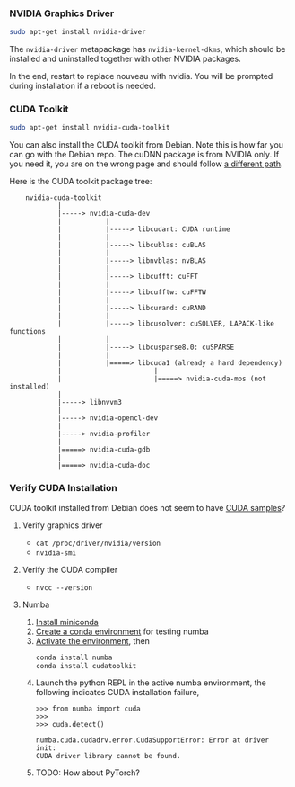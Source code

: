 ### NVIDIA Graphics Driver

```bash
sudo apt-get install nvidia-driver
```

The `nvidia-driver` metapackage has `nvidia-kernel-dkms`, which should be installed and uninstalled together with other NVIDIA packages.

In the end, restart to replace nouveau with nvidia. You will be prompted during installation if a reboot is needed.

### CUDA Toolkit

```bash
sudo apt-get install nvidia-cuda-toolkit
```

You can also install the CUDA toolkit from Debian. Note this is how far you can go with the Debian repo. The cuDNN package is from NVIDIA only. If you need it, you are on the wrong page and should follow [a different path](0302-cuda-nvidia.md).

Here is the CUDA toolkit package tree:
```
    nvidia-cuda-toolkit
            |
            |-----> nvidia-cuda-dev
            |           |
            |           |-----> libcudart: CUDA runtime
            |           |
            |           |-----> libcublas: cuBLAS
            |           |
            |           |-----> libnvblas: nvBLAS
            |           |
            |           |-----> libcufft: cuFFT
            |           |
            |           |-----> libcufftw: cuFFTW
            |           |
            |           |-----> libcurand: cuRAND
            |           |
            |           |-----> libcusolver: cuSOLVER, LAPACK-like functions
            |           |
            |           |-----> libcusparse8.0: cuSPARSE
            |           |
            |           |=====> libcuda1 (already a hard dependency)
            |                       |
            |                       |=====> nvidia-cuda-mps (not installed)
            |
            |-----> libnvvm3
            |
            |-----> nvidia-opencl-dev
            |
            |-----> nvidia-profiler
            |
            |=====> nvidia-cuda-gdb
            |
            |=====> nvidia-cuda-doc
```

### Verify CUDA Installation

CUDA toolkit installed from Debian does not seem to have [CUDA samples](http://docs.nvidia.com/cuda/cuda-samples/)?

1. Verify graphics driver
    * `cat /proc/driver/nvidia/version`
    * `nvidia-smi`

2. Verify the CUDA compiler
    * `nvcc --version`

3. Numba
    1. [Install miniconda](https://conda.io/miniconda.html)
    2. [Create a conda environment](https://conda.io/docs/user-guide/tasks/manage-environments.html#creating-an-environment-with-commands) for testing numba
    3. [Activate the environment](https://conda.io/docs/user-guide/tasks/manage-environments.html#activating-an-environment), then
        ```bash
        conda install numba
        conda install cudatoolkit
        ```
    4. Launch the python REPL in the active numba environment, the following indicates CUDA installation failure,
       ```
       >>> from numba import cuda
       >>> 
       >>> cuda.detect()
       ```
       ```
       numba.cuda.cudadrv.error.CudaSupportError: Error at driver init:
       CUDA driver library cannot be found.
       ```
    5. TODO: How about PyTorch?
